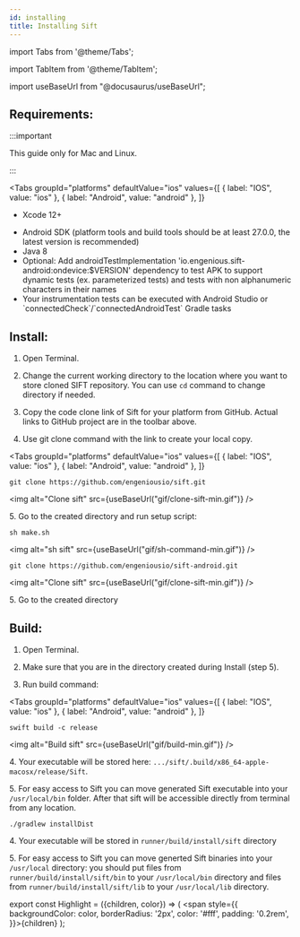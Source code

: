 ```yaml
---
id: installing
title: Installing Sift
---
```


import Tabs from '@theme/Tabs';

import TabItem from '@theme/TabItem';

import useBaseUrl from "@docusaurus/useBaseUrl";

## Requirements:

:::important

This guide only for Mac and Linux.

:::

<Tabs
  groupId="platforms"
  defaultValue="ios"
  values={[
    { label: "IOS", value: "ios" },
    { label: "Android", value: "android" },
  ]}
>
  <TabItem value="ios">
    <ul>
      <li>Xcode 12+</li>
    </ul>
  </TabItem>
  <TabItem value="android">
    <ul>
      <li>Android SDK (platform tools and build tools should be at least 27.0.0, the latest version is recommended)</li>
      <li>Java 8</li>
      <li>Optional: Add androidTestImplementation 'io.engenious.sift-android:ondevice:$VERSION' dependency to test APK to support dynamic tests (ex. parameterized tests) and tests with non alphanumeric characters in their names</li>
      <li>Your instrumentation tests can be executed with Android Studio or `connectedCheck`/`connectedAndroidTest` Gradle tasks</li>
    </ul>
  </TabItem>
</Tabs>

## Install:

1. Open Terminal.

2. Change the current working directory to the location where you want to store cloned SIFT repository. You can use `cd` command to change directory if needed.

3. Copy the code clone link of Sift for your platform from GitHub. Actual links to GitHub project are in the toolbar above.

4. Use git clone command with the link to create your local copy.

<Tabs
  groupId="platforms"
  defaultValue="ios"
  values={[
    { label: "IOS", value: "ios" },
    { label: "Android", value: "android" },
  ]}
>
  <TabItem value="ios">

  ```
  git clone https://github.com/engeniousio/sift.git
  ```
  
  <img alt="Clone sift" src={useBaseUrl("gif/clone-sift-min.gif")} />

  5.&nbsp;Go to the created directory and run setup script:

  ```
  sh make.sh
  ```

  <img alt="sh sift" src={useBaseUrl("gif/sh-command-min.gif")} />  
  </TabItem>
  <TabItem value="android">

  ```
  git clone https://github.com/engeniousio/sift-android.git
  ```

  <img alt="Clone sift" src={useBaseUrl("gif/clone-sift-min.gif")} />  

  5.&nbsp;Go to the created directory

  </TabItem>
</Tabs>


## Build:

1. Open Terminal.

2. Make sure that you are in the directory created during Install (step 5).

3. Run build command:

<Tabs
  groupId="platforms"
  defaultValue="ios"
  values={[
    { label: "IOS", value: "ios" },
    { label: "Android", value: "android" },
  ]}
>
  <TabItem value="ios">

  ```
  swift build -c release
  ```
  <img alt="Build sift" src={useBaseUrl("gif/build-min.gif")} />

  4.&nbsp;Your executable will be stored here: ```.../sift/.build/x86_64-apple-macosx/release/Sift```.

  5.&nbsp;For easy access to Sift you can move generated Sift executable into your ```/usr/local/bin``` folder. After that sift will be accessible directly from terminal from any location.

  </TabItem>
  <TabItem value="android">

  ```
  ./gradlew installDist
  ```  
  4.&nbsp;Your executable will be stored in `runner/build/install/sift` directory

  5.&nbsp;For easy access to Sift you can move generted Sift binaries into your ```/usr/local``` directory: you should put files from ```runner/build/install/sift/bin``` to your ```/usr/local/bin``` directory and files from ```runner/build/install/sift/lib``` to your ```/usr/local/lib``` directory.
  </TabItem>
</Tabs>

export const Highlight = ({children, color}) => ( <span style={{
      backgroundColor: color,
      borderRadius: '2px',
      color: '#fff',
      padding: '0.2rem',
    }}>{children}</span> );
